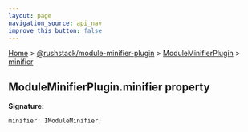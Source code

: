 ```yaml
---
layout: page
navigation_source: api_nav
improve_this_button: false
---
```



[Home](./index.md) &gt; [@rushstack/module-minifier-plugin](./module-minifier-plugin.md) &gt; [ModuleMinifierPlugin](./module-minifier-plugin.moduleminifierplugin.md) &gt; [minifier](./module-minifier-plugin.moduleminifierplugin.minifier.md)

## ModuleMinifierPlugin.minifier property

<b>Signature:</b>

```typescript
minifier: IModuleMinifier;
```
